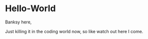 # Hello-World

  Banksy here,
  
  Just killing it in the coding world now, so like watch out here I come.
